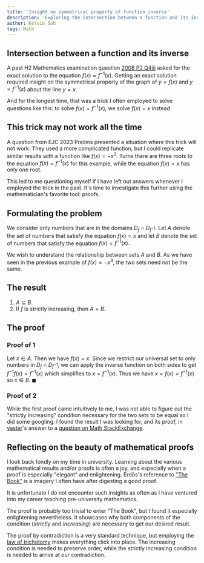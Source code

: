 ```yaml
---
title: 'Insight on symmetrical property of function inverse'
description: 'Exploring the intersection between a function and its inverse'
author: Kelvin Soh
tags: Math
---
```


## Intersection between a function and its inverse

A past H2 Mathematics examination question
[2008 P2 Q4iii](https://math-repo.vercel.app/08p2q04#solutions-part-3) asked for
the exact solution to the equation $f(x)=f^{-1}(x).$ Getting an exact solution
required insight on the symmetrical property of the graph of $y=f(x)$ and
$y=f^{-1}(x)$ about the line $y=x.$

And for the longest time, that was a trick I often employed to solve questions
like this: to solve $f(x)=f^{-1}(x),$ we solve $f(x)=x$ instead.

## This trick may not work all the time

A question from EJC 2023 Prelims presented a situation where this trick will not
work. They used a more complicated function, but I could replicate similar
results with a function like $f(x)=-x^3.$ Turns there are three roots to the
equation $f(x)=f^{-1}(x)$ for this example, while the equation $f(x)=x$ has only
one root.

This led to me questioning myself if I have left out answers whenever I employed
the trick in the past. It's time to investigate this further using the
mathematician's favorite tool: proofs.

## Formulating the problem

We consider only numbers that are in the domains $D_f \cap D_{f^{-1}}.$ Let $A$
denote the set of numbers that satisfy the equation $f(x)=x$ and let $B$ denote
the set of numbers that satisfy the equation $f(x)=f^{-1}(x).$

We wish to understand the relationship between sets $A$ and $B.$ As we have seen
in the previous example of $f(x)=-x^3,$ the two sets need not be the same.

## The result

1. $A \subseteq B.$
2. If $f$ is strictly increasing, then $A=B.$

## The proof

### Proof of 1

Let $x \in A.$ Then we have $f(x)=x$. Since we restrict our universal set to
only numbers in $D_f \cap D_{f^{-1}},$ we can apply the inverse function on both
sides to get $f^{-1}f(x) = f^{-1}(x)$ which simplifies to $x = f^{-1}(x).$ Thus
we have $x=f(x)=f^{-1}(x)$ so $x \in B. \; \blacksquare$

### Proof of 2

While the first proof came intuitively to me, I was not able to figure out the
"strictly increasing" condition necessary for the two sets to be equal so I did
some googling. I found the result I was looking for, and its proof, in
[vaster](https://math.stackexchange.com/users/337710/vaster)'s answer to a
[question on Math StackExchange](https://math.stackexchange.com/q/1775206).

## Reflecting on the beauty of mathematical proofs

I look back fondly on my time in university. Learning about the various
mathematical results and/or proofs is often a joy, and especially when a proof
is especially "elegant" and enlightening. Erdős's reference to
["The Book"](https://en.wikipedia.org/wiki/Proofs_from_THE_BOOK) is a imagery I
often have after digesting a good proof.

It is unfortunate I do not encounter such insights as often as I have ventured
into my career teaching pre-university mathematics.

The proof is probably too trivial to enter "The Book", but I found it especially
enlightening nevertheless. It showcases why both components of the condition
(_strictly_ and _increasing_) are necessary to get our desired result.

The proof by contradiction is a very standard technique, but employing the
[law of trichotomy](https://en.wikipedia.org/wiki/Law_of_trichotomy) makes
everything click into place. The increasing condition is needed to preserve
order, while the strictly increasing condition is needed to arrive at our
contradiction.
